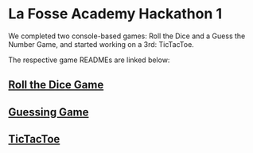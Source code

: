 # La Fosse Academy Hackathon 1
We completed two console-based games: Roll the Dice and a Guess the Number Game, and started working on a 3rd: TicTacToe.

The respective game READMEs are linked below:
## [Roll the Dice Game](./DiceRoll/README.md)

## [Guessing Game](./GuessingGame/README.md)

## [TicTacToe](./TicTacToe/README.md)
